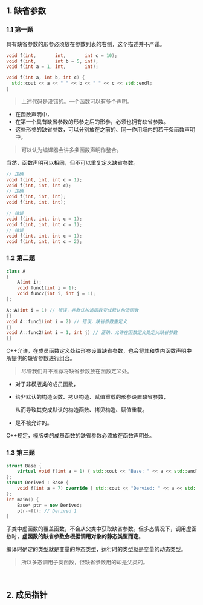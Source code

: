 ## 1. 缺省参数

### 1.1 第一题

具有缺省参数的形参必须放在参数列表的右侧，这个描述并不严谨。

```cpp
void f(int,       int,       int c = 10);
void f(int,       int b = 5, int);
void f(int a = 1, int,       int);

void f(int a, int b, int c) {
  std::cout << a << " " << b << " " << c << std::endl;
}
```

> 上述代码是没错的。一个函数可以有多个声明。

- 在函数声明中，
- 在第一个具有缺省参数的形参之后的形参，必须也拥有缺省参数。
- 这些形参的缺省参数，可以分别放在之前的、同一作用域内的若干条函数声明中。

> 可以认为编译器会讲多条函数声明作整合。

当然，函数声明可以相同，但不可以重复定义缺省参数。

```cpp
// 正确
void f(int, int, int c = 1);
void f(int, int, int c);
// 正确
void f(int, int, int);
void f(int, int, int);

// 错误
void f(int, int, int c = 1);
void f(int, int, int c = 1);
// 错误
void f(int, int, int c = 1);
void f(int, int, int c = 2);
```

### 1.2 第二题

```cpp
class A 
{
    A(int i);
    void func1(int i = 1);
    void func2(int i, int j = 1);
};

A::A(int i = 1) // 错误，非默认构造函数变成默认构造函数
{}
void A::func1(int i = 2) // 错误，缺省参数重定义
{}
void A::func2(int i = 1, int j) // 正确，允许在函数定义处定义缺省参数
{}
```

C++允许，在成员函数定义处给形参设置缺省参数，也会将其和类内函数声明中所提供的缺省参数进行组合。

> 尽管我们并不推荐将缺省参数放在函数定义处。

- 对于非模版类的成员函数，

- 给非默认的构造函数、拷贝构造、赋值重载的形参设置缺省参数，

  从而导致其变成默认的构造函数、拷贝构造、赋值重载。

- 是不被允许的。

C++规定，模版类的成员函数的缺省参数必须放在函数声明处。

### 1.3 第三题

```cpp
struct Base {
  	virtual void f(int a = 1) { std::cout << "Base: " << a << std::endl; }
};
struct Derived : Base {
    void f(int a = 7) override { std::cout << "Dervied: " << a << std::endl; }
};
int main() {
    Base* ptr = new Derived;
    ptr->f(); // Derived 1
}
```

子类中虚函数的覆盖函数，不会从父类中获取缺省参数。但多态情况下，调用虚函数时，**虚函数的缺省参数会根据调用对象的静态类型而定**。

编译时确定的类型就是变量的静态类型，运行时的类型就是变量的动态类型。

> 所以多态调用子类函数，但缺省参数用的却是父类的。

&nbsp;

## 2. 成员指针

